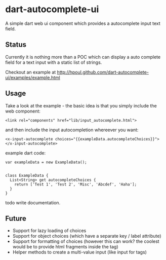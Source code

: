 dart-autocomplete-ui
====================

A simple dart web ui component which provides a autocomplete input text field.


Status
-------

Currently it is nothing more than a POC which can display a auto complete field for a text input with a static list of strings.

Checkout an example at http://hpoul.github.com/dart-autocomplete-ui/examples/example.html

Usage
-------

Take a look at the example - the basic idea is that you simply include the web component:

    <link rel="components" href="lib/input_autocomplete.html">

and then include the input autocompletion whereever you want:

    <x-input-autocomplete choices="{{exampleData.autocompleteChoices}}"></x-input-autocomplete>

example dart code:


    var exampleData = new ExampleData();


    class ExampleData {
      List<String> get autocompleteChoices {
        return ['Test 1', 'Test 2', 'Misc', 'Abcdef', 'Haha'];
      }
    }

todo write documentation.


Future
-------

* Support for lazy loading of choices
* Support for object choices (which have a separate key / label attribute)
* Support for formatting of choices (however this can work? the coolest would be to provide html fragments inside the <x-input-autocomplete> tag)
* Helper methods to create a multi-value input (like input for tags)
